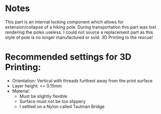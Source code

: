 # Notes
This part is an internal locking component which allows for extension/collapse of a hiking pole. During transportation this part was lost rendering the poles useless. I could not source a replacement part as this style of pole is no longer manufactured or sold. 3D Printing to the rescue!

# Recommended settings for 3D Printing:
* Orientation: Vertical with threads furthest away from the print surface
* Layer height: <= 0.15mm 
* Material:
    * Must be slightly flexible
    * Surface must not be too slippery
    * I settled on a Nylon called Taulman Bridge
